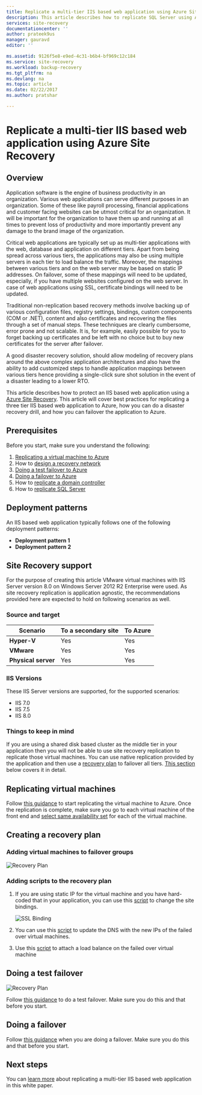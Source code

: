```yaml
---
title: Replicate a multi-tier IIS based web application using Azure Site Recovery | Microsoft Docs
description: This article describes how to replicate SQL Server using Azure Site Recovery of SQL Server disaster capabilities.
services: site-recovery
documentationcenter: ''
author: prateek9us
manager: gauravd
editor: ''

ms.assetid: 9126f5e8-e9ed-4c31-b6b4-bf969c12c184
ms.service: site-recovery
ms.workload: backup-recovery
ms.tgt_pltfrm: na
ms.devlang: na
ms.topic: article
ms.date: 02/22/2017
ms.author: pratshar

---
```

# Replicate a multi-tier IIS based web application using Azure Site Recovery

## Overview


Application software is the engine of business productivity in an organization. Various web applications can serve different purposes in an organization. Some of these like payroll processing, financial applications and customer facing websites can be utmost critical for an organization. It will be important for the organization to have them up and running at all times to prevent loss of productivity and more importantly prevent any damage to the brand image of the organization.

Critical web applications are typically set up as multi-tier applications with the web, database and application on different tiers. Apart from being spread across various tiers, the applications may also be using multiple servers in each tier to load balance the traffic. Moreover, the mappings between various tiers and on the web server may be based on static IP addresses. On failover, some of these mappings will need to be updated, especially, if you have multiple websites configured on the web server. In case of web applications using SSL, certificate bindings will need to be updated.

Traditional non-replication based recovery methods involve backing up of various configuration files, registry settings, bindings, custom components (COM or .NET), content and also certificates and recovering the files through a set of manual steps. These techniques are clearly cumbersome, error prone and not scalable. It is, for example, easily possible for you to forget backing up certificates and be left with no choice but to buy new certificates for the server after failover.

A good disaster recovery solution, should allow modeling of recovery plans around the above complex application architectures and also have the ability to add customized steps to handle application mappings between various tiers hence providing a single-click sure shot solution in the event of a disaster leading to a lower RTO.


This article describes how to protect an IIS based web application using a [Azure Site Recovery](site-recovery-overview.md). This article will cover best practices for replicating a three tier IIS based web application to Azure, how you can do a disaster recovery drill, and how you can failover the application to Azure. 

 
## Prerequisites

Before you start, make sure you understand the following:

1. [Replicating a virtual machine to Azure](site-recovery-vmware-to-azure.md)
1. How to [design a recovery network](site-recovery-network-design.md)
1. [Doing a test failover to Azure](site-recovery-test-failover-azure.md)
1. [Doing a failover to Azure](site-recovery-failover.md)
1. How to [replicate a domain controller](site-recovery-active-directory.md)
1. How to [replicate SQL Server](site-recovery-sql.md)

## Deployment patterns

An IIS based web application typically follows one of the following deployment patterns:

* **Deployment pattern 1**
* **Deployment pattern 2**


## Site Recovery support

For the purpose of creating this article VMware virtual machines with IIS Server version 8.0 on Windows Server 2012 R2 Enterprise were used. As site recovery replication is application agnostic, the recommendations provided here are expected to hold on following scenarios as well. 

### Source and target

**Scenario** | **To a secondary site** | **To Azure**
--- | --- | ---
**Hyper-V** | Yes | Yes
**VMware** | Yes | Yes
**Physical server** | Yes | Yes

### IIS Versions
These IIS Server versions are supported, for the supported scenarios:

* IIS 7.0
* IIS 7.5 
* IIS 8.0

### Things to keep in mind

If you are using a shared disk based cluster as the middle tier in your application then you will not be able to use site recovery replication to replicate those virtual machines. You can use native replication provided by the application and then use a [recovery plan](site-recovery-recovery-plan.md) to failover all tiers. [This section](site-recovery.md#section-link) below covers it in detail.

## Replicating virtual machines

Follow [this guidance](site-recovery-vmware-to-azure.md) to start replicating the virtual machine to Azure. Once the replication is complete, make sure you go to each virtual machine of the front end and [select same availability set](site-recovery-availability-set.md) for each of the virtual machine. 


## Creating a recovery plan

### Adding virtual machines to failover groups

![Recovery Plan](./media/site-recovery-iis/TestFailoverJob.png)


### Adding scripts to the recovery plan

1. If you are using static IP for the virtual machine and you have hard-coded that in your application, you can use this [script](scipt-location.md) to change the site bindings. 

	![SSL Binding](./media/site-recovery-iis/SSLBinding.png)

1. You can use this [script](scipt-location.md) to update the DNS with the new IPs of the failed over virtual machines.

1. Use this [script](scipt-location.md) to attach a load balance on the failed over virtual machine


## Doing a test failover

![Recovery Plan](./media/site-recovery-iis/TestFailoverJob.png)

Follow [this guidance](site-recovery-test-failover-to-azure.md) to do a test failover. Make sure you do this and that before you start.

## Doing a failover

Follow [this guidance](site-recovery-failover.md) when you are doing a failover. Make sure you do this and that before you start.


## Next steps
You can [learn more](site-recovery-components.md) about replicating a multi-tier IIS based web application in this white paper.
